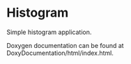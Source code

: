 # Histogram

Simple histogram application.

Doxygen documentation can be found at DoxyDocumentation/html/index.html.
